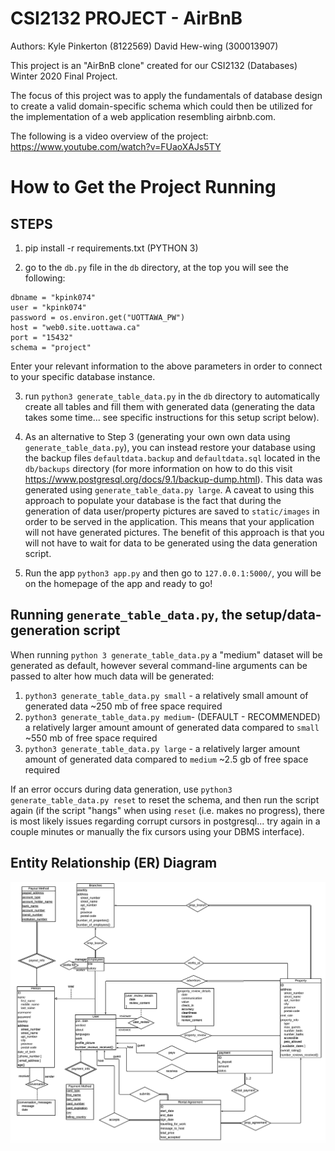 # CSI2132 PROJECT - AirBnB
Authors: Kyle Pinkerton (8122569) David Hew-wing (300013907)

This project is an "AirBnB clone" created for our CSI2132 (Databases) Winter 2020 Final Project.

The focus of this project was to apply the fundamentals of database design to create a valid domain-specific schema which could then be utilized for the implementation of a web application resembling airbnb.com.

The following is a video overview of the project: https://www.youtube.com/watch?v=FUaoXAJs5TY

# How to Get the Project Running
## STEPS
1. pip install -r requirements.txt (PYTHON 3)

2. go to the `db.py` file in the `db` directory, at the top you will see the following:
```
dbname = "kpink074"
user = "kpink074"
password = os.environ.get("UOTTAWA_PW")
host = "web0.site.uottawa.ca"
port = "15432"
schema = "project"
```

Enter your relevant information to the above parameters in order to connect to your specific database instance.

3. run `python3 generate_table_data.py` in the `db` directory to automatically create all tables and fill them with generated data (generating the data takes some time... see specific instructions for this setup script below).

4. As an alternative to Step 3 (generating your own own data using `generate_table_data.py`), you can instead restore your database using the backup files `defaultdata.backup` and `defaultdata.sql` located in the `db/backups` directory (for more information on how to do this visit https://www.postgresql.org/docs/9.1/backup-dump.html). This data was generated using `generate_table_data.py large`. A caveat to using this approach to populate your database is the fact that during the generation of data user/property pictures are saved to `static/images` in order to be served in the application. This means that your application will not have generated pictures. The benefit of this approach is that you will not have to wait for data to be generated using the data generation script.

5. Run the app `python3 app.py` and then go to `127.0.0.1:5000/`, you will be on the homepage of the app and ready to go!

## Running `generate_table_data.py`, the setup/data-generation script
When running `python 3 generate_table_data.py` a "medium" dataset will be generated as default, however several command-line arguments can be passed to alter how much data will be generated:
1. `python3 generate_table_data.py small` - a relatively small amount of generated data ~250 mb of free space required
2. `python3 generate_table_data.py medium`- (DEFAULT - RECOMMENDED) a relatively larger amount amount of generated data compared to `small` ~550 mb of free space required
3. `python3 generate_table_data.py large` - a relatively larger amount amount of generated data compared to `medium` ~2.5 gb of free space required

If an error occurs during data generation, use `python3 generate_table_data.py reset` to reset the schema, and then run the script again (if the script "hangs" when using `reset` (i.e. makes no progress), there is most likely issues regarding corrupt cursors in postgresql... try again in a couple minutes or manually the fix cursors using your DBMS interface).

## Entity Relationship (ER) Diagram
<img src="./docs/ERDiagram.png"/>
